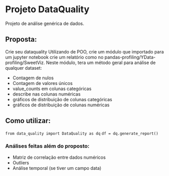 # Projeto DataQuality
Projeto de análise genérica de dados.

## Proposta:
Crie seu dataquality Utilizando de POO, crie um módulo que importado para um jupyter notebook crie um relatório como no pandas-profiling/YData-profiling/SweetViz. Neste módulo, tera um método geral para análise de qualquer dataset:

- Contagem de nulos
- Contagem de valores únicos
- value_counts em colunas categóricas
- describe nas colunas numéricas
- gráficos de distribuição de colunas categóricas
- gráficos de distribuição de colunas numéricas

## Como utilizar:
`from data_quality import DataQuality as dq`
`df = dq.generate_report()`

### Análises feitas além do proposto:
- Matriz de correlação entre dados numéricos
- Outliers
- Análise temporal (se tiver um campo data)